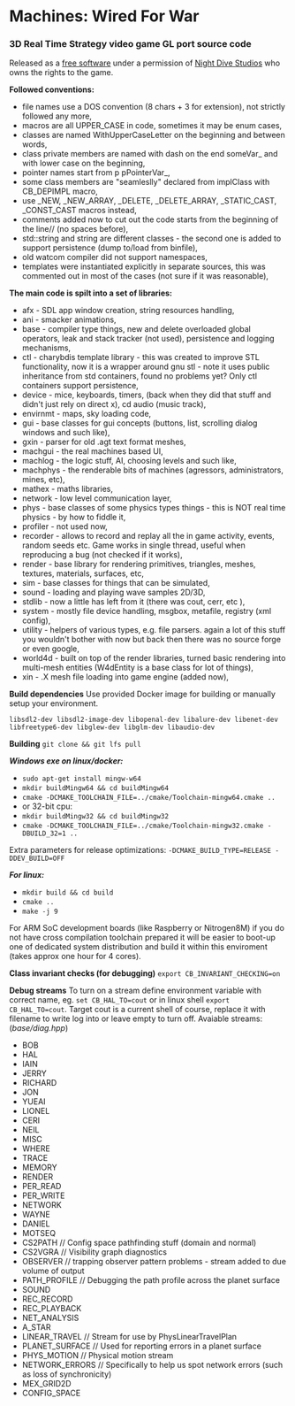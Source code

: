 # Machines: Wired For War
### 3D Real Time Strategy video game GL port source code
Released as a [free software](https://en.wikipedia.org/wiki/Free_software) under a permission of [Night Dive Studios](https://www.nightdivestudios.com/) who owns the rights to the game.

**Followed conventions:**
- file names use a DOS convention (8 chars + 3 for extension), not strictly followed any more,
- macros are all UPPER_CASE in code, sometimes it may be enum cases, 
- classes are named WithUpperCaseLetter on the beginning and between words,
- class private members are named with dash on the end someVar_ and with lower case on the beginning,
- pointer names start from p pPointerVar_,
- some class members are "seamleslly" declared from implClass with CB_DEPIMPL macro, 
- use _NEW, _NEW_ARRAY, _DELETE, _DELETE_ARRAY, _STATIC_CAST, _CONST_CAST macros instead,
- comments added now to cut out the code starts from the beginning of the line// (no spaces before),
- std::string and string are different classes - the second one is added to support persistence (dump to/load from binfile),
- old watcom compiler did not support namespaces,
- templates were instantiated explicitly in separate sources, this was commented out in most of the cases (not sure if it was reasonable),

**The main code is spilt into a set of libraries:**
- afx - SDL app window creation, string resources handling,
- ani - smacker animations,
- base - compiler type things, new and delete overloaded global operators, leak and stack tracker (not used), persistence and logging mechanisms,
- ctl - charybdis template library - this was created to improve STL functionality, now it is a wrapper around gnu stl - note it uses public inheritance from std containers, found no problems yet? Only ctl containers support persistence,
- device - mice, keyboards, timers, (back when they did that stuff and didn't just rely on direct x), cd audio (music track),
- envirnmt - maps, sky loading code,
- gui - base classes for gui concepts (buttons, list, scrolling dialog windows and such like),
- gxin - parser for old .agt text format meshes,
- machgui - the real machines based UI,
- machlog - the logic stuff, AI, choosing levels and such like,
- machphys - the renderable bits of machines (agressors, administrators, mines, etc),
- mathex - maths libraries,
- network - low level communication layer,
- phys - base classes of some physics types things - this is NOT real time physics - by how to fiddle it,
- profiler - not used now,
- recorder - allows to record and replay all the  in game activity, events, random seeds etc. Game works in single thread, useful when reproducing a bug (not checked if it works),
- render - base library for rendering primitives, triangles, meshes, textures, materials, surfaces, etc,
- sim - base classes for things that can be simulated,
- sound - loading and playing wave samples 2D/3D,
- stdlib - now a little has left from it (there was cout, cerr, etc ),
- system - mostly file device handling, msgbox, metafile, registry (xml config),
- utility - helpers of various types, e.g. file parsers. again a lot of this stuff you wouldn't bother with now but back then there was no source forge or even google, 
- world4d - built on top of the render libraries, turned basic rendering into multi-mesh entities (W4dEntity is a base class for lot of things),
- xin - .X mesh file loading into game engine (added now),

**Build dependencies**
Use provided Docker image for building or manually setup your environment.

`libsdl2-dev libsdl2-image-dev libopenal-dev libalure-dev libenet-dev libfreetype6-dev libglew-dev libglm-dev libaudio-dev`

**Building**
`git clone && git lfs pull`

***Windows exe on linux/docker:***
+ `sudo apt-get install mingw-w64`
+ `mkdir buildMingw64 && cd buildMingw64`
+ `cmake -DCMAKE_TOOLCHAIN_FILE=../cmake/Toolchain-mingw64.cmake ..`
+ or 32-bit cpu:
+ `mkdir buildMingw32 && cd buildMingw32`
+ `cmake -DCMAKE_TOOLCHAIN_FILE=../cmake/Toolchain-mingw32.cmake -DBUILD_32=1 ..`

Extra parameters for release optimizations: 
`-DCMAKE_BUILD_TYPE=RELEASE -DDEV_BUILD=OFF`

***For linux:***
+ `mkdir build && cd build`
+ `cmake ..`
+ `make -j 9`

For ARM SoC development boards (like Raspberry or Nitrogen8M) if you do not have cross compilation toolchain prepared it will be easier to boot-up one of dedicated system distribution and build it within this enviroment (takes approx one hour for 4 cores).

**Class invariant checks (for debugging)**
`export CB_INVARIANT_CHECKING=on`

**Debug streams**
To turn on a stream define environment variable with correct name, eg. `set CB_HAL_TO=cout` or in linux shell `export CB_HAL_TO=cout`.
Target cout is a current shell of course, replace it with filename to write log into or leave empty to turn off.
Avaiable streams: (*base/diag.hpp*)
- BOB
- HAL
- IAIN
- JERRY
- RICHARD
- JON
- YUEAI
- LIONEL
- CERI
- NEIL
- MISC
- WHERE
- TRACE
- MEMORY
- RENDER
- PER_READ
- PER_WRITE
- NETWORK
- WAYNE
- DANIEL
- MOTSEQ
- CS2PATH         // Config space pathfinding stuff (domain and normal)
- CS2VGRA         // Visibility graph diagnostics
- OBSERVER        // trapping observer pattern problems - stream added to due volume of output
- PATH_PROFILE    // Debugging the path profile across the planet surface
- SOUND
- REC_RECORD
- REC_PLAYBACK
- NET_ANALYSIS
- A_STAR
- LINEAR_TRAVEL      // Stream for use by PhysLinearTravelPlan
- PLANET_SURFACE     // Used for reporting errors in a planet surface
- PHYS_MOTION        // Physical motion stream
- NETWORK_ERRORS     // Specifically to help us spot network errors (such as loss of synchronicity)
- MEX_GRID2D
- CONFIG_SPACE
